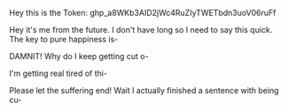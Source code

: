 Hey this is the Token:
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

Hey it's me from the future.
I don't have long so I need to say this quick.
The key to pure happiness is-

DAMNIT! Why do I keep getting cut o-

I'm getting real tired of thi-

Please let the suffering end!
Wait I actually finished a sentence with being cu-
